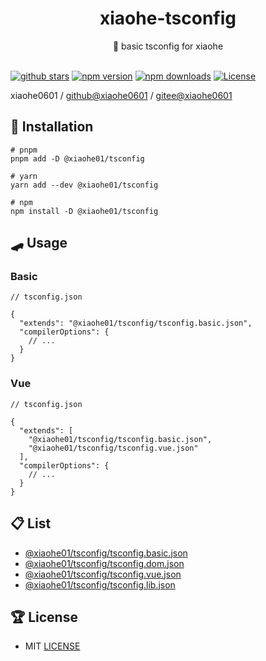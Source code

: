 <div align="center">
  <h1>xiaohe-tsconfig</h1>
  <span>🤞 basic tsconfig for xiaohe</span>
</div>

<br>

[![github stars][github-stars-src]][github-stars-href]
[![npm version][npm-version-src]][npm-version-href]
[![npm downloads][npm-downloads-src]][npm-downloads-href]
[![License][license-src]][license-href]

xiaohe0601 / [github@xiaohe0601](https://github.com/xiaohe0601) / [gitee@xiaohe0601](https://gitee.com/xiaohe0601)

## 🚁 Installation

```shell
# pnpm
pnpm add -D @xiaohe01/tsconfig

# yarn
yarn add --dev @xiaohe01/tsconfig

# npm
npm install -D @xiaohe01/tsconfig
```

## 🛹 Usage

### Basic

```json5
// tsconfig.json

{
  "extends": "@xiaohe01/tsconfig/tsconfig.basic.json",
  "compilerOptions": {
    // ...
  }
}
```

### Vue

```json5
// tsconfig.json

{
  "extends": [
    "@xiaohe01/tsconfig/tsconfig.basic.json",
    "@xiaohe01/tsconfig/tsconfig.vue.json"
  ],
  "compilerOptions": {
    // ...
  }
}
```

## 📋 List

- [@xiaohe01/tsconfig/tsconfig.basic.json](./packages/core/tsconfig.basic.json)
- [@xiaohe01/tsconfig/tsconfig.dom.json](./packages/core/tsconfig.dom.json)
- [@xiaohe01/tsconfig/tsconfig.vue.json](./packages/core/tsconfig.vue.json)
- [@xiaohe01/tsconfig/tsconfig.lib.json](./packages/core/tsconfig.lib.json)

## 🏆 License

- MIT [LICENSE](./LICENSE)

[github-stars-src]: https://img.shields.io/github/stars/xiaohe0601/xiaohe-tsconfig?style=flat&colorA=080f12&colorB=1fa669&logo=GitHub
[github-stars-href]: https://github.com/xiaohe0601/xiaohe-tsconfig
[npm-version-src]: https://img.shields.io/npm/v/@xiaohe01/tsconfig?style=flat&colorA=080f12&colorB=1fa669
[npm-version-href]: https://npmjs.com/package/@xiaohe01/tsconfig
[npm-downloads-src]: https://img.shields.io/npm/dm/@xiaohe01/tsconfig?style=flat&colorA=080f12&colorB=1fa669
[npm-downloads-href]: https://npmjs.com/package/@xiaohe01/tsconfig
[license-src]: https://img.shields.io/github/license/xiaohe0601/xiaohe-tsconfig.svg?style=flat&colorA=080f12&colorB=1fa669
[license-href]: https://github.com/xiaohe0601/xiaohe-tsconfig/blob/main/LICENSE